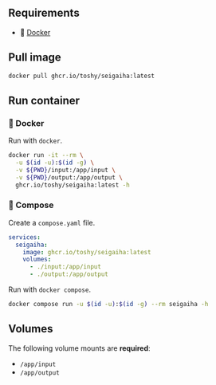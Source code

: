 ## Requirements

- 🐋 [Docker](https://docs.docker.com/get-docker/)

## Pull image

```sh
docker pull ghcr.io/toshy/seigaiha:latest
```

## Run container

### 🐋 Docker

Run with `docker`.

```sh
docker run -it --rm \
  -u $(id -u):$(id -g) \
  -v ${PWD}/input:/app/input \
  -v ${PWD}/output:/app/output \
  ghcr.io/toshy/seigaiha:latest -h
```

### 🐳 Compose

Create a `compose.yaml` file.

```yaml
services:
  seigaiha:
    image: ghcr.io/toshy/seigaiha:latest
    volumes:
      - ./input:/app/input
      - ./output:/app/output
```

Run with `docker compose`.

```sh
docker compose run -u $(id -u):$(id -g) --rm seigaiha -h
```

## Volumes

The following volume mounts are **required**: 

- `/app/input`
- `/app/output`
